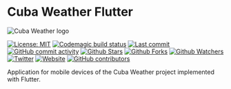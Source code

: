 # Cuba Weather Flutter

![Cuba Weather logo](https://pbs.twimg.com/profile_banners/1220496411332161538/1579824669/600x200)

[![License: MIT](https://img.shields.io/badge/License-MIT-brightgreen.svg)](https://opensource.org/licenses/MIT) [![Codemagic build status](https://api.codemagic.io/apps/5e2e7e7cb9213d1ee194babb/5e2e7e7cb9213d1ee194baba/status_badge.svg)](https://codemagic.io/apps/5e2e7e7cb9213d1ee194babb/5e2e7e7cb9213d1ee194baba/latest_build) [![Last commit](https://img.shields.io/github/last-commit/cuba-weather/cuba-weather-flutter.svg?style=flat)](https://github.com/cuba-weather/cuba-weather-flutter/commits) [![GitHub commit activity](https://img.shields.io/github/commit-activity/m/cuba-weather/cuba-weather-flutter)](https://github.com/cuba-weather/cuba-weather-flutter/commits) [![Github Stars](https://img.shields.io/github/stars/cuba-weather/cuba-weather-flutter?style=flat&logo=github)](https://github.com/cuba-weather/cuba-weather-flutter) [![Github Forks](https://img.shields.io/github/forks/cuba-weather/cuba-weather-flutter?style=flat&logo=github)](https://github.com/cuba-weather/cuba-weather-flutter) [![Github Watchers](https://img.shields.io/github/watchers/cuba-weather/cuba-weather-flutter?style=flat&logo=github)](https://github.com/cuba-weather/cuba-weather-flutter) [![Twitter](https://img.shields.io/twitter/follow/cubaweatherapp?style=flat&logo=twitter)](https://twitter.com/cubaweatherapp) [![Website](https://img.shields.io/website?up_message=online&url=https%3A%2F%2Fcubaweather.app)](https://cubaweather.app) [![GitHub contributors](https://img.shields.io/github/contributors/cuba-weather/cuba-weather-flutter)](https://github.com/cuba-weather/cuba-weather-flutter/graphs/contributors)

Application for mobile devices of the Cuba Weather project implemented with Flutter.
